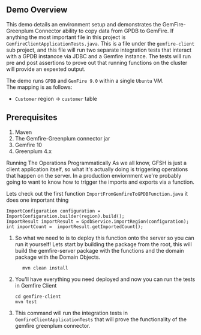 ## Demo Overview

This demo details an environment setup and demonstrates the
GemFire-Greenplum Connector ability to copy data from GPDB to GemFire.  If anything the most important file in this project is `GemfireClientApplicationTests.java`.  This is a file under the `gemfire-client` sub project, and this file will run two separate integration tests that interact with a GPDB instancce via JDBC and a Gemfire instance.  The tests will run pre and post assertions to prove out that running functions on the cluster will provide an expexted output.  

The demo runs `GPDB` and `GemFire 9.0` within a single `Ubuntu` VM.  
The mapping is as follows:

* `Customer` region -> `customer` table

## Prerequisites

1. Maven
2. The Gemfire-Greenplum connector jar
3. Gemfire 10
4. Greenplum 4.x


Running The Operations Programmatically
As we all know, GFSH is just a client application itself, so what it's actually doing is triggering operations that happen on the server.  In a production enviornment we're probably going to want to know how to trigger the imports and exports via a function.

Lets check out the first function `ImportFromGemfireToGPDBFunction.java` it does one important thing
```
ImportConfiguration configuration = ImportConfiguration.builder(region).build();
ImportResult importResult = GpdbService.importRegion(configuration);
int importCount =  importResult.getImportedCount();
```

1. So what we need to is to deploy this function onto the server so you can run it yourself!  Lets start by building the package from the root, this will build the gemfire-server package with the functions and the domain package with the Domain Objects.
```
      mvn clean install
```

2. You'll have everything you need deployed and now you can run the tests in Gemfire Client
   ```
   cd gemfire-client
   mvn test
   ```
4. This command will run the integration tests in `GemfireClientApplicationTests` that will prove the functionality of the gemfire greenplum connector.  
